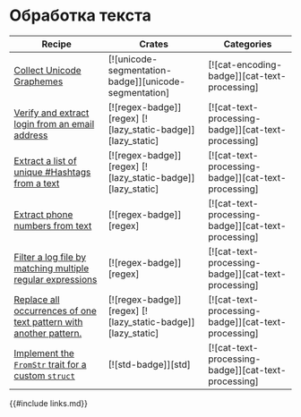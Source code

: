 # Обработка текста

Recipe | Crates | Categories
--- | --- | ---
[Collect Unicode Graphemes](text/string_parsing.html#collect-unicode-graphemes) | [![unicode-segmentation-badge]][unicode-segmentation] | [![cat-encoding-badge]][cat-text-processing]
[Verify and extract login from an email address](text/regex.html#verify-and-extract-login-from-an-email-address) | [![regex-badge]][regex] [![lazy_static-badge]][lazy_static] | [![cat-text-processing-badge]][cat-text-processing]
[Extract a list of unique #Hashtags from a text](text/regex.html#extract-a-list-of-unique-hashtags-from-a-text) | [![regex-badge]][regex] [![lazy_static-badge]][lazy_static] | [![cat-text-processing-badge]][cat-text-processing]
[Extract phone numbers from text](text/regex.html#extract-phone-numbers-from-text) | [![regex-badge]][regex] | [![cat-text-processing-badge]][cat-text-processing]
[Filter a log file by matching multiple regular expressions](text/regex.html#filter-a-log-file-by-matching-multiple-regular-expressions) | [![regex-badge]][regex] | [![cat-text-processing-badge]][cat-text-processing]
[Replace all occurrences of one text pattern with another pattern.](text/regex.html#replace-all-occurrences-of-one-text-pattern-with-another-pattern) | [![regex-badge]][regex] [![lazy_static-badge]][lazy_static] | [![cat-text-processing-badge]][cat-text-processing]
[Implement the `FromStr` trait for a custom `struct`](text/string_parsing.html#implement-the-fromstr-trait-for-a-custom-struct) | [![std-badge]][std] | [![cat-text-processing-badge]][cat-text-processing]

{{#include links.md}}

